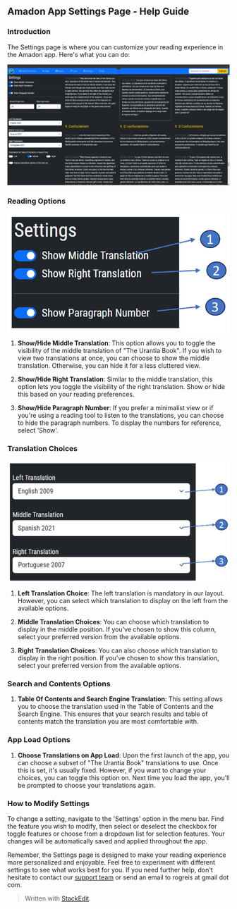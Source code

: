 



## Amadon App Settings Page - Help Guide

### Introduction

The Settings page is where you can customize your reading experience in the Amadon app. Here's what you can do:

![The Settings Page](images/Settings.png)

### Reading Options

![Reading Options](images/Settings01.png)

1.  **Show/Hide Middle Translation**: This option allows you to toggle the visibility of the middle translation of "The Urantia Book". If you wish to view two translations at once, you can choose to show the middle translation. Otherwise, you can hide it for a less cluttered view.
    
2.  **Show/Hide Right Translation**: Similar to the middle translation, this option lets you toggle the visibility of the right translation. Show or hide this based on your reading preferences.
    
3.  **Show/Hide Paragraph Number**: If you prefer a minimalist view or if you're using a reading tool to listen to the translations, you can choose to hide the paragraph numbers. To display the numbers for reference, select 'Show'.
    

### Translation Choices

![Translation Choices](images/Settings03.png)

1.  **Left Translation Choice**: The left translation is mandatory in our layout. However, you can select which translation to display on the left from the available options.
    
2.  **Middle Translation Choices**: You can choose which translation to display in the middle position. If you've chosen to show this column, select your preferred version from the available options.

3. **Right Translation Choices**: You can also choose which translation to display in the right position. If you've chosen to show this translation, select your preferred version from the available options.
    

### Search and Contents Options

1.  **Table Of Contents and Search Engine Translation**: This setting allows you to choose the translation used in the Table of Contents and the Search Engine. This ensures that your search results and table of contents match the translation you are most comfortable with.

### App Load Options

1.  **Choose Translations on App Load**: Upon the first launch of the app, you can choose a subset of "The Urantia Book" translations to use. Once this is set, it's usually fixed. However, if you want to change your choices, you can toggle this option on. Next time you load the app, you'll be prompted to choose your translations again.

### How to Modify Settings

To change a setting, navigate to the 'Settings' option in the menu bar. Find the feature you wish to modify, then select or deselect the checkbox for toggle features or choose from a dropdown list for selection features. Your changes will be automatically saved and applied throughout the app.

Remember, the Settings page is designed to make your reading experience more personalized and enjoyable. Feel free to experiment with different settings to see what works best for you. If you need further help, don't hesitate to contact our  [support team](https://github.com/Rogreis/UbStudyHelpMAUI/issues) or send an email to rogreis at gmail dot com.


> Written with [StackEdit](https://stackedit.io/).
<!--stackedit_data:
eyJoaXN0b3J5IjpbMjEwMTgxOTMxMywxNDU5ODA2NDU0LDEwOT
QyMzY5OTEsLTIwMDA1ODExNjcsLTE4MTcyOTQ4MzddfQ==
-->